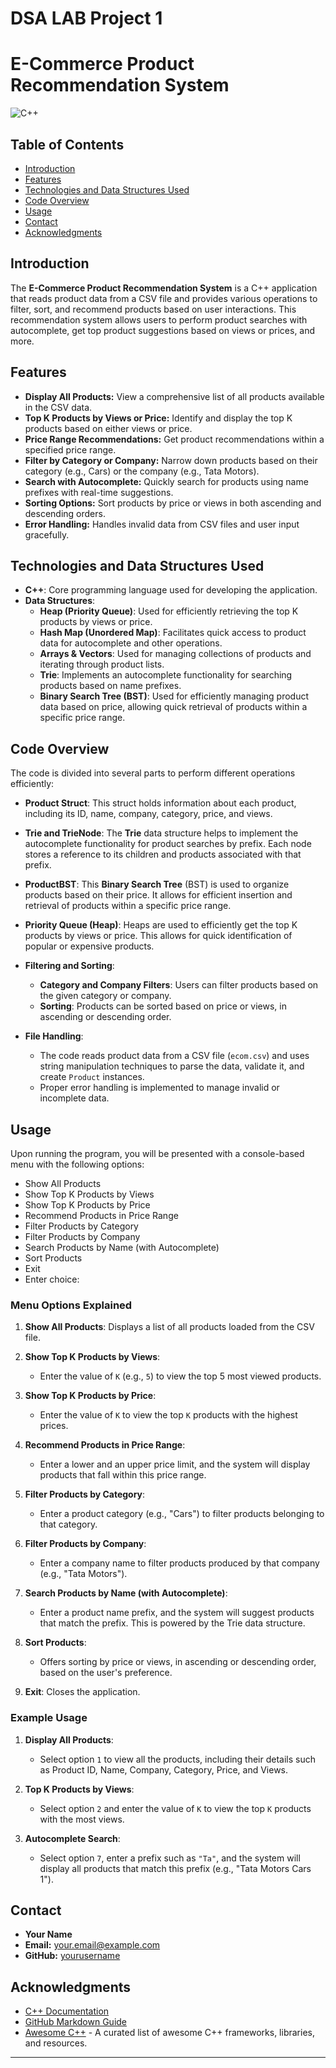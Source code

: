 # DSA LAB Project 1
# E-Commerce Product Recommendation System

![C++](https://img.shields.io/badge/language-C++-blue.svg)

## Table of Contents

- [Introduction](#introduction)
- [Features](#features)
- [Technologies and Data Structures Used](#technologies-and-data-structures-used)
- [Code Overview](#code-overview)
- [Usage](#usage)
- [Contact](#contact)
- [Acknowledgments](#acknowledgments)

## Introduction

The **E-Commerce Product Recommendation System** is a C++ application that reads product data from a CSV file and provides various operations to filter, sort, and recommend products based on user interactions. This recommendation system allows users to perform product searches with autocomplete, get top product suggestions based on views or prices, and more.

## Features

- **Display All Products:** View a comprehensive list of all products available in the CSV data.
- **Top K Products by Views or Price:** Identify and display the top K products based on either views or price.
- **Price Range Recommendations:** Get product recommendations within a specified price range.
- **Filter by Category or Company:** Narrow down products based on their category (e.g., Cars) or the company (e.g., Tata Motors).
- **Search with Autocomplete:** Quickly search for products using name prefixes with real-time suggestions.
- **Sorting Options:** Sort products by price or views in both ascending and descending orders.
- **Error Handling:** Handles invalid data from CSV files and user input gracefully.

## Technologies and Data Structures Used

- **C++**: Core programming language used for developing the application.
- **Data Structures**:
  - **Heap (Priority Queue)**: Used for efficiently retrieving the top K products by views or price.
  - **Hash Map (Unordered Map)**: Facilitates quick access to product data for autocomplete and other operations.
  - **Arrays & Vectors**: Used for managing collections of products and iterating through product lists.
  - **Trie**: Implements an autocomplete functionality for searching products based on name prefixes.
  - **Binary Search Tree (BST)**: Used for efficiently managing product data based on price, allowing quick retrieval of products within a specific price range.

## Code Overview

The code is divided into several parts to perform different operations efficiently:

- **Product Struct**: This struct holds information about each product, including its ID, name, company, category, price, and views.

- **Trie and TrieNode**: The **Trie** data structure helps to implement the autocomplete functionality for product searches by prefix. Each node stores a reference to its children and products associated with that prefix.

- **ProductBST**: This **Binary Search Tree** (BST) is used to organize products based on their price. It allows for efficient insertion and retrieval of products within a specific price range.

- **Priority Queue (Heap)**: Heaps are used to efficiently get the top K products by views or price. This allows for quick identification of popular or expensive products.

- **Filtering and Sorting**:
  - **Category and Company Filters**: Users can filter products based on the given category or company.
  - **Sorting**: Products can be sorted based on price or views, in ascending or descending order.

- **File Handling**:
  - The code reads product data from a CSV file (`ecom.csv`) and uses string manipulation techniques to parse the data, validate it, and create `Product` instances.
  - Proper error handling is implemented to manage invalid or incomplete data.

## Usage

Upon running the program, you will be presented with a console-based menu with the following options:
- Show All Products
- Show Top K Products by Views
- Show Top K Products by Price
- Recommend Products in Price Range
- Filter Products by Category
- Filter Products by Company
- Search Products by Name (with Autocomplete)
- Sort Products
- Exit
- Enter choice:


### Menu Options Explained

1. **Show All Products**: Displays a list of all products loaded from the CSV file.

2. **Show Top K Products by Views**:
   - Enter the value of `K` (e.g., `5`) to view the top 5 most viewed products.
   
3. **Show Top K Products by Price**:
   - Enter the value of `K` to view the top `K` products with the highest prices.

4. **Recommend Products in Price Range**:
   - Enter a lower and an upper price limit, and the system will display products that fall within this price range.

5. **Filter Products by Category**:
   - Enter a product category (e.g., "Cars") to filter products belonging to that category.

6. **Filter Products by Company**:
   - Enter a company name to filter products produced by that company (e.g., "Tata Motors").

7. **Search Products by Name (with Autocomplete)**:
   - Enter a product name prefix, and the system will suggest products that match the prefix. This is powered by the Trie data structure.

8. **Sort Products**:
   - Offers sorting by price or views, in ascending or descending order, based on the user's preference.

9. **Exit**: Closes the application.

### Example Usage

1. **Display All Products**:
   - Select option `1` to view all the products, including their details such as Product ID, Name, Company, Category, Price, and Views.

2. **Top K Products by Views**:
   - Select option `2` and enter the value of `K` to view the top `K` products with the most views.

3. **Autocomplete Search**:
   - Select option `7`, enter a prefix such as `"Ta"`, and the system will display all products that match this prefix (e.g., "Tata Motors Cars 1").

## Contact

- **Your Name**
- **Email:** your.email@example.com
- **GitHub:** [yourusername](https://github.com/yourusername)

## Acknowledgments

- [C++ Documentation](https://cplusplus.com/doc/tutorial/)
- [GitHub Markdown Guide](https://guides.github.com/features/mastering-markdown/)
- [Awesome C++](https://github.com/fffaraz/awesome-cpp) - A curated list of awesome C++ frameworks, libraries, and resources.

---



